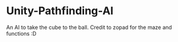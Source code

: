 # Unity-Pathfinding-AI
An AI to take the cube to the ball. Credit to zopad for the maze and functions :D 
